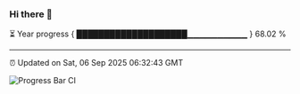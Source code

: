 ### Hi there 👋

⏳ Year progress { ████████████████████▁▁▁▁▁▁▁▁▁▁ } 68.02 %

---

⏰ Updated on Sat, 06 Sep 2025 06:32:43 GMT

![Progress Bar CI](https://github.com/DhruviPatel157/GitHub-Actions-Demo/workflows/Progress%20Bar%20CI/badge.svg)
